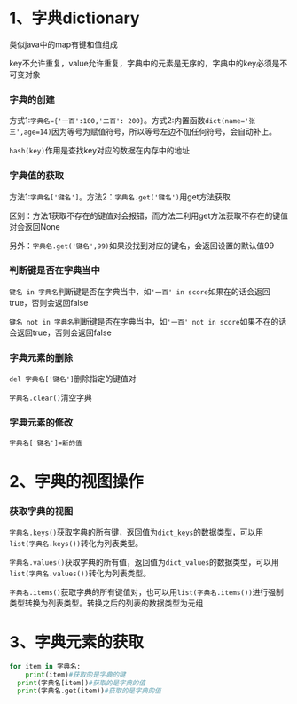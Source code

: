 # 1、字典dictionary

类似java中的map有键和值组成

key不允许重复，value允许重复，字典中的元素是无序的，字典中的key必须是不可变对象

### 字典的创建

方式1:`字典名={'一百':100,'二百': 200}`。方式2:内置函数`dict(name='张三',age=14)`因为等号为赋值符号，所以等号左边不加任何符号，会自动补上。

`hash(key)`作用是查找key对应的数据在内存中的地址

### 字典值的获取

方法1:`字典名['键名']`。方法2：`字典名.get('键名')`用get方法获取

区别：方法1获取不存在的键值对会报错，而方法二利用get方法获取不存在的键值对会返回None

另外：`字典名.get('键名',99)`如果没找到对应的键名，会返回设置的默认值99

### 判断键是否在字典当中

`键名 in 字典名`判断键是否在字典当中，如`'一百' in score`如果在的话会返回true，否则会返回false

`键名 not in 字典名`判断键是否在字典当中，如`'一百' not in score`如果不在的话会返回true，否则会返回false

### 字典元素的删除

`del 字典名['键名']`删除指定的键值对

`字典名.clear()`清空字典

### 字典元素的修改

`字典名['键名']=新的值`

# 2、字典的视图操作

### 获取字典的视图

`字典名.keys()`获取字典的所有键，返回值为`dict_keys`的数据类型，可以用`list(字典名.keys())`转化为列表类型。

`字典名.values()`获取字典的所有值，返回值为`dict_values`的数据类型，可以用`list(字典名.values())`转化为列表类型。

`字典名.items()`获取字典的所有键值对，也可以用`list(字典名.items())`进行强制类型转换为列表类型。转换之后的列表的数据类型为元组

# 3、字典元素的获取

```python
for item in 字典名:
	print(item)#获取的是字典的键
  print(字典名[item])#获取的是字典的值
  print(字典名.get(item))#获取的是字典的值
```



​	


